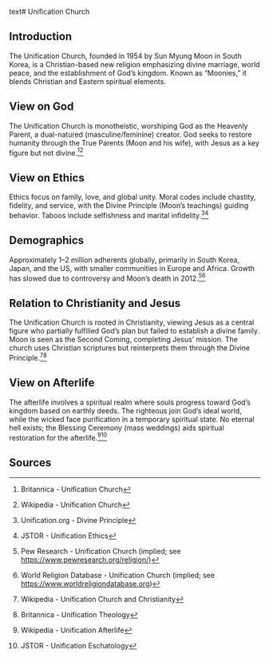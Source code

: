 text# Unification Church
## Introduction
The Unification Church, founded in 1954 by Sun Myung Moon in South Korea, is a Christian-based new religion emphasizing divine marriage, world peace, and the establishment of God’s kingdom. Known as “Moonies,” it blends Christian and Eastern spiritual elements.
## View on God
The Unification Church is monotheistic, worshiping God as the Heavenly Parent, a dual-natured (masculine/feminine) creator. God seeks to restore humanity through the True Parents (Moon and his wife), with Jesus as a key figure but not divine.[^11][^12]
## View on Ethics
Ethics focus on family, love, and global unity. Moral codes include chastity, fidelity, and service, with the Divine Principle (Moon’s teachings) guiding behavior. Taboos include selfishness and marital infidelity.[^13][^14]
## Demographics
Approximately 1–2 million adherents globally, primarily in South Korea, Japan, and the US, with smaller communities in Europe and Africa. Growth has slowed due to controversy and Moon’s death in 2012.[^15][^16]
## Relation to Christianity and Jesus
The Unification Church is rooted in Christianity, viewing Jesus as a central figure who partially fulfilled God’s plan but failed to establish a divine family. Moon is seen as the Second Coming, completing Jesus’ mission. The church uses Christian scriptures but reinterprets them through the Divine Principle.[^17][^18]
## View on Afterlife
The afterlife involves a spiritual realm where souls progress toward God’s kingdom based on earthly deeds. The righteous join God’s ideal world, while the wicked face purification in a temporary spiritual state. No eternal hell exists; the Blessing Ceremony (mass weddings) aids spiritual restoration for the afterlife.[^19][^20]
## Sources
[^11]: Britannica - Unification Church[](https://www.britannica.com/topic/Unification-Church)
[^12]: Wikipedia - Unification Church[](https://en.wikipedia.org/wiki/Unification_Church)
[^13]: Unification.org - Divine Principle[](https://www.unification.org/divine-principle)
[^14]: JSTOR - Unification Ethics[](https://www.jstor.org/stable/3260523)
[^15]: Pew Research - Unification Church (implied; see https://www.pewresearch.org/religion/)
[^16]: World Religion Database - Unification Church (implied; see https://www.worldreligiondatabase.org)
[^17]: Wikipedia - Unification Church and Christianity[](https://en.wikipedia.org/wiki/Unification_Church#Christianity)
[^18]: Britannica - Unification Theology[](https://www.britannica.com/topic/Unification-Church)
[^19]: Wikipedia - Unification Afterlife[](https://en.wikipedia.org/wiki/Unification_Church#Afterlife)
[^20]: JSTOR - Unification Eschatology[](https://www.jstor.org/stable/3260524)
